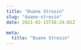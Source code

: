 ```yaml
---
title: "Duane Strosin"
slug: "duane-strosin"
date: 2021-02-15T16:24:01Z

meta:
  title: "Duane Strosin"
---
```


